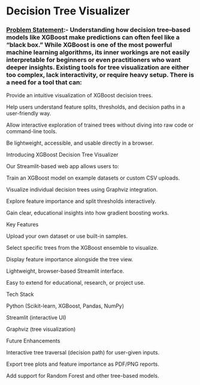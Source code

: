 # Decision Tree Visualizer

### <ins>Problem Statement</ins>:- Understanding how decision tree–based models like XGBoost make predictions can often feel like a “black box.” While XGBoost is one of the most powerful machine learning algorithms, its inner workings are not easily interpretable for beginners or even practitioners who want deeper insights. Existing tools for tree visualization are either too complex, lack interactivity, or require heavy setup. There is a need for a tool that can:

Provide an intuitive visualization of XGBoost decision trees.

Help users understand feature splits, thresholds, and decision paths in a user-friendly way.

Allow interactive exploration of trained trees without diving into raw code or command-line tools.

Be lightweight, accessible, and usable directly in a browser.

Introducing XGBoost Decision Tree Visualizer 

Our Streamlit-based web app allows users to:

Train an XGBoost model on example datasets or custom CSV uploads.

Visualize individual decision trees using Graphviz integration.

Explore feature importance and split thresholds interactively.

Gain clear, educational insights into how gradient boosting works.

Key Features 

Upload your own dataset or use built-in samples.

Select specific trees from the XGBoost ensemble to visualize.

Display feature importance alongside the tree view.

Lightweight, browser-based Streamlit interface.

Easy to extend for educational, research, or project use.

Tech Stack 

Python (Scikit-learn, XGBoost, Pandas, NumPy)

Streamlit (interactive UI)

Graphviz (tree visualization)

Future Enhancements 

Interactive tree traversal (decision path) for user-given inputs.

Export tree plots and feature importance as PDF/PNG reports.

Add support for Random Forest and other tree-based models.
